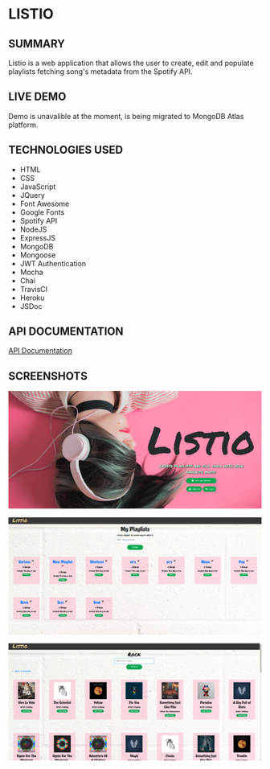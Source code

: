 # LISTIO

## SUMMARY

Listio is a web application that allows the user to create, edit and populate playlists fetching song's metadata from the Spotify API.

## LIVE DEMO

Demo is unavalible at the moment, is being migrated to MongoDB Atlas platform.

## TECHNOLOGIES USED

- HTML
- CSS
- JavaScript
- JQuery
- Font Awesome
- Google Fonts
- Spotify API
- NodeJS
- ExpressJS
- MongoDB
- Mongoose
- JWT Authentication
- Mocha
- Chai
- TravisCI
- Heroku
- JSDoc

## API DOCUMENTATION

[API Documentation](https://carlostrujillo90.github.io/Listio/)

## SCREENSHOTS

![screenshot](screenshots/00.png)

![screenshot](screenshots/01.png)

![screenshot](screenshots/02.png)
